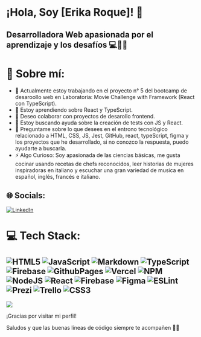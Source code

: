 # ¡Hola, Soy [Erika Roque]! 👋

## Desarrolladora Web apasionada por el aprendizaje y los desafíos 💻📒🙌

# 💫 Sobre mí:

- 🔭 Actualmente estoy trabajando en el proyecto n° 5 del bootcamp de desaroollo web en Laboratoria: Movie Challenge with Framework (React con TypeScript).
- 🌱 Estoy aprendiendo sobre React y TypeScript.
- 👯 Deseo colaborar con proyectos de desarollo frontend.
- 🤔 Estoy buscando ayuda sobre la creación de tests con JS y React.
- 💬 Preguntame sobre lo que desees en el entrono tecnológico relacionado a HTML, CSS, JS, Jest, GitHub, react, typeScript, figma y los proyectos que he desarrollado, si no conozco la respuesta, puedo ayudarte a buscarla.
- ⚡ Algo Curioso: Soy apasionada de las ciencias básicas, me gusta cocinar usando recetas de chefs reconocidos, leer historias de mujeres inspiradoras en italiano y escuchar una gran variedad de musica en español, inglés, francés e italiano.


## 🌐 Socials:
[![LinkedIn](https://img.shields.io/badge/LinkedIn-%230077B5.svg?logo=linkedin&logoColor=white)](https://linkedin.com/in/www.linkedin.com/in/erika-roque-51078b150) 

# 💻 Tech Stack:
![HTML5](https://img.shields.io/badge/html5-%23E34F26.svg?style=for-the-badge&logo=html5&logoColor=white) ![JavaScript](https://img.shields.io/badge/javascript-%23323330.svg?style=for-the-badge&logo=javascript&logoColor=%23F7DF1E) ![Markdown](https://img.shields.io/badge/markdown-%23000000.svg?style=for-the-badge&logo=markdown&logoColor=white) ![TypeScript](https://img.shields.io/badge/typescript-%23007ACC.svg?style=for-the-badge&logo=typescript&logoColor=white) ![Firebase](https://img.shields.io/badge/firebase-%23039BE5.svg?style=for-the-badge&logo=firebase) ![GithubPages](https://img.shields.io/badge/github%20pages-121013?style=for-the-badge&logo=github&logoColor=white) ![Vercel](https://img.shields.io/badge/vercel-%23000000.svg?style=for-the-badge&logo=vercel&logoColor=white) ![NPM](https://img.shields.io/badge/NPM-%23CB3837.svg?style=for-the-badge&logo=npm&logoColor=white) ![NodeJS](https://img.shields.io/badge/node.js-6DA55F?style=for-the-badge&logo=node.js&logoColor=white) ![React](https://img.shields.io/badge/react-%2320232a.svg?style=for-the-badge&logo=react&logoColor=%2361DAFB) ![Firebase](https://img.shields.io/badge/Firebase-039BE5?style=for-the-badge&logo=Firebase&logoColor=white) ![Figma](https://img.shields.io/badge/figma-%23F24E1E.svg?style=for-the-badge&logo=figma&logoColor=white) ![ESLint](https://img.shields.io/badge/ESLint-4B3263?style=for-the-badge&logo=eslint&logoColor=white) ![Prezi](https://img.shields.io/badge/Prezi-%23000000.svg?style=for-the-badge&logo=Prezi&logoColor=white) ![Trello](https://img.shields.io/badge/Trello-%23026AA7.svg?style=for-the-badge&logo=Trello&logoColor=white) ![CSS3](https://img.shields.io/badge/css3-%231572B6.svg?style=for-the-badge&logo=css3&logoColor=white)
---
[![](https://visitcount.itsvg.in/api?id=Roquerika&icon=0&color=0)](https://visitcount.itsvg.in)

<!-- Proudly created with GPRM ( https://gprm.itsvg.in ) -->

  ¡Gracias por visitar mi perfil!

  Saludos y que las buenas líneas de código siempre te acompañen 🚀💫
